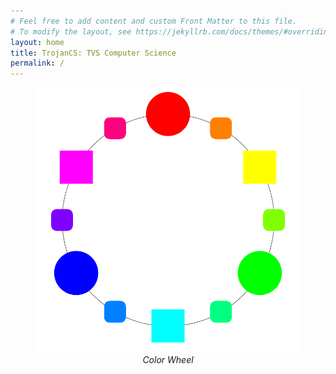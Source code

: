 ```yaml
---
# Feel free to add content and custom Front Matter to this file.
# To modify the layout, see https://jekyllrb.com/docs/themes/#overriding-theme-defaults
layout: home
title: TrojanCS: TVS Computer Science
permalink: /
---
```

<center>
<figure>
 <img src="/assets/images/top.png" alt="Color Wheel" />
 <figcaption>
 <i>Color Wheel</i>
 </figcaption>
</figure>
